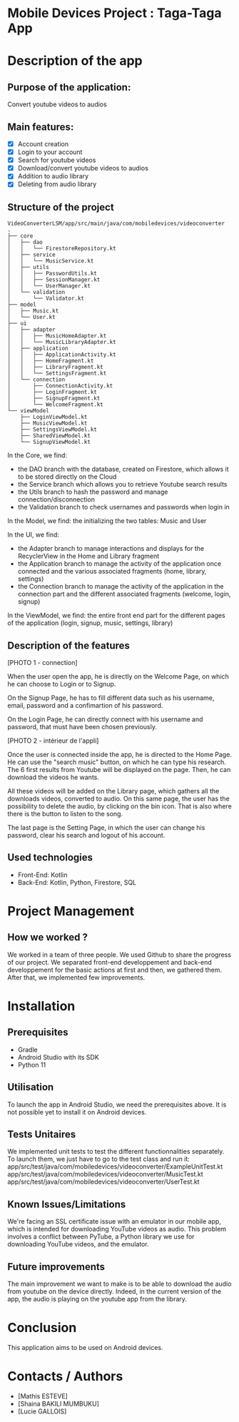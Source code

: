 Mobile Devices Project : Taga-Taga App
======================================


# Description of the app
## Purpose of the application: 
Convert youtube videos to audios

## Main features:
- [x]  Account creation
- [x]  Login to your account
- [x]  Search for youtube videos
- [x]  Download/convert youtube videos to audios
- [x]  Addition to audio library
- [x]  Deleting from audio library

## Structure of the project

```
VideoConverterLSM/app/src/main/java/com/mobiledevices/videoconverter
.
├── core
│   ├── dao
│   │   └── FirestoreRepository.kt
│   ├── service
│   │   └── MusicService.kt
│   ├── utils
│   │   ├── PasswordUtils.kt
│   │   ├── SessionManager.kt
│   │   └── UserManager.kt
│   └── validation
│       └── Validator.kt
├── model
│   ├── Music.kt
│   └── User.kt
├── ui
│   ├── adapter
│   │   ├── MusicHomeAdapter.kt
│   │   └── MusicLibraryAdapter.kt
│   ├── application
│   │   ├── ApplicationActivity.kt
│   │   ├── HomeFragment.kt
│   │   ├── LibraryFragment.kt
│   │   └── SettingsFragment.kt
│   └── connection
│       ├── ConnectionActivity.kt
│       ├── LoginFragment.kt
│       ├── SignupFragment.kt
│       └── WelcomeFragment.kt
└── viewModel
    ├── LoginViewModel.kt
    ├── MusicViewModel.kt
    ├── SettingsViewModel.kt
    ├── SharedViewModel.kt
    └── SignupViewModel.kt
```

In the Core, we find:
- the DAO branch with the database, created on Firestore, which allows it to be stored directly on the Cloud
- the Service branch which allows you to retrieve Youtube search results
- the Utils branch to hash the password and manage connection/disconnection
- the Validation branch to check usernames and passwords when login in

In the Model, we find:
the initializing the two tables: Music and User

In the UI, we find:
- the Adapter branch to manage interactions and displays for the RecyclerView in the Home and Library fragment
- the Application branch to manage the activity of the application once connected and the various associated fragments (home, library, settings)
- the Connection branch to manage the activity of the application in the connection part and the different associated fragments (welcome, login, signup)

In the ViewModel, we find:
the entire front end part for the different pages of the application (login, signup, music, settings, library)


## Description of the features 
[PHOTO 1 - connection]

When the user open the app, he is directly on the Welcome Page, on which he can choose to Login or to Signup. 

On the Signup Page, he has to fill different data such as his username, email, password and a confimartion of his password. 

On the Login Page, he can directly connect with his username and password, that must have been chosen previously. 

[PHOTO 2 - intérieur de l'appli]

Once the user is connected inside the app, he is directed to the Home Page.
He can use the "search music" button, on which he can type his research. The 6 first results from Youtube will be displayed on the page. 
Then, he can download the videos he wants. 

All these videos will be added on the Library page, which gathers all the downloads videos, converted to audio. 
On this same page, the user has the possibility to delete the audio, by clicking on the bin icon. 
That is also where there is the button to listen to the song. 

The last page is the Setting Page, in which the user can change his password, clear his search and logout of his account.


## Used technologies 
- Front-End: Kotlin
- Back-End: Kotlin, Python, Firestore, SQL


# Project Management 
## How we worked ? 
We worked in a team of three people.
We used Github to share the progress of our project. 
We separated front-end developpement and back-end developpement for the basic actions at first and then, we gathered them. 
After that, we implemented few improvements.


# Installation
## Prerequisites
- Gradle
- Android Studio with its SDK
- Python 11


## Utilisation
To launch the app in Android Studio, we need the prerequisites above.
It is not possible yet to install it on Android devices.


## Tests Unitaires 
We implemented unit tests to test the different functionnalities separately. 
To launch them, we just have to go to the test class and run it:
app/src/test/java/com/mobiledevices/videoconverter/ExampleUnitTest.kt
app/src/test/java/com/mobiledevices/videoconverter/MusicTest.kt
app/src/test/java/com/mobiledevices/videoconverter/UserTest.kt

## Known Issues/Limitations
We're facing an SSL certificate issue with an emulator in our mobile app, which is intended for downloading YouTube videos as audio. This problem involves a conflict between PyTube, a Python library we use for downloading YouTube videos, and the emulator. 

## Future improvements
The main improvement we want to make is to be able to download the audio from youtube on the device directly. 
Indeed, in the current version of the app, the audio is playing on the youtube app from the library.

# Conclusion 
This application aims to be used on Android devices.

# Contacts / Authors
- [Mathis ESTEVE]
- [Shaina BAKILI MUMBUKU]
- [Lucie GALLOIS]
